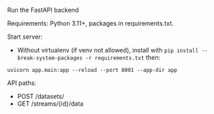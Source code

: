 Run the FastAPI backend

Requirements: Python 3.11+, packages in requirements.txt.

Start server:

- Without virtualenv (if venv not allowed), install with `pip install --break-system-packages -r requirements.txt` then:

```
uvicorn app.main:app --reload --port 8001 --app-dir app
```

API paths:
- POST /datasets/
- GET /streams/{id}/data